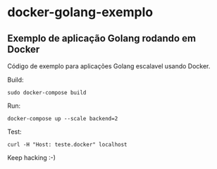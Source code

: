 # docker-golang-exemplo

## Exemplo de aplicação Golang rodando em Docker

Código de exemplo para aplicações Golang escalavel usando Docker.

Build:

```sudo docker-compose build```

Run:

```docker-compose up --scale backend=2```

Test:

```curl -H "Host: teste.docker" localhost```

Keep hacking :-)